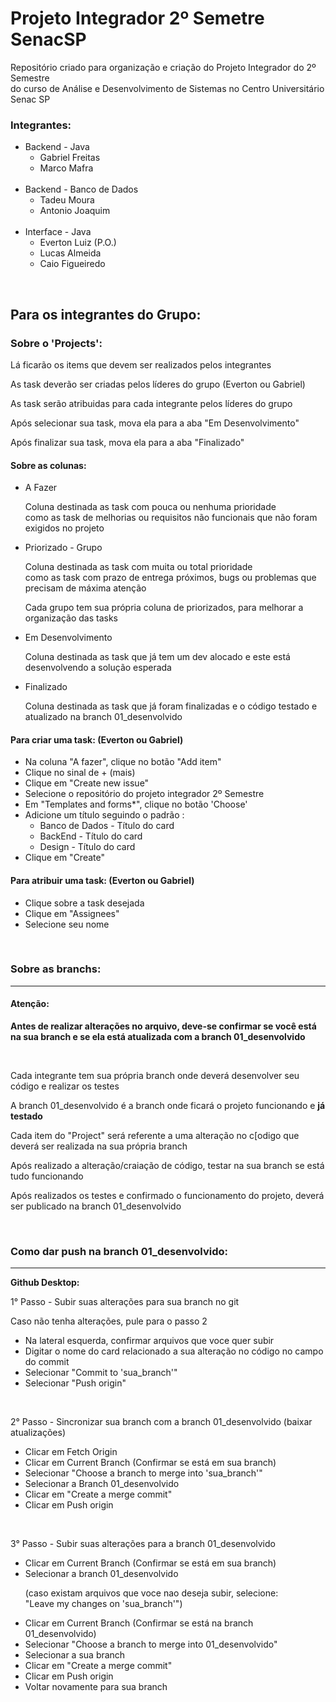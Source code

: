 # Projeto Integrador 2º Semetre SenacSP
Repositório criado para organização e criação do Projeto Integrador do 2º Semestre <br> do curso de Análise e Desenvolvimento de Sistemas no Centro Universitário Senac SP

<h3>Integrantes: </h3>
<ul>
  <li>Backend - Java
    <ul>
      <li>Gabriel Freitas</li>
      <li>Marco Mafra</li>
    </ul>
  </li>
  <br>
  <li>Backend - Banco de Dados
    <ul>
      <li>Tadeu Moura</li>
      <li>Antonio Joaquim</li>
    </ul>
  </li>
   <br>
  <li>Interface - Java
    <ul>
      <li>Everton Luiz (P.O.)</li>
      <li>Lucas Almeida</li>
      <li>Caio Figueiredo</li> 
    </ul>
  </li>
</ul>

<br>

<h2>Para os integrantes do Grupo: </h2>

<h3>Sobre o 'Projects':</h3>
<p>Lá ficarão os items que devem ser realizados pelos integrantes</p>
<p>As task deverão ser criadas pelos líderes do grupo (Everton ou Gabriel)</p>
<p>As task serão atribuidas para cada integrante pelos líderes do grupo</p>
<p>Após selecionar sua task, mova ela para a aba "Em Desenvolvimento"</p>
<p>Após finalizar sua task, mova ela para a aba "Finalizado"</p>

<h4>Sobre as colunas: </h4>
<ul>
  <li>A Fazer
    <p>Coluna destinada as task com pouca ou nenhuma prioridade <br> como as task de melhorias ou requisitos não funcionais que não foram exigidos no projeto</p>
  </li>
  <li>Priorizado - Grupo
    <p>Coluna destinada as task com muita ou total prioridade <br> como as task com prazo de entrega próximos, bugs ou problemas que precisam de máxima atenção</p>
    <p>Cada grupo tem sua própria coluna de priorizados, para melhorar a organização das tasks</p>
  </li>
  <li>Em Desenvolvimento
    <p>Coluna destinada as task que já tem um dev alocado e este está desenvolvendo a solução esperada</p>
  </li>
  <li>Finalizado
    <p>Coluna destinada as task que já foram finalizadas e o código testado e atualizado na branch 01_desenvolvido </p>
  </li>
</ul>


<h4>Para criar uma task: (Everton ou Gabriel)</h4>
<ul>
  <li>Na coluna "A fazer", clique no botão "Add item"</li>
  <li>Clique no sinal de + (mais)</li>
  <li>Clique em "Create new issue"</li>
  <li>Selecione o repositório do projeto integrador 2º Semestre</li>
  <li>Em "Templates and forms*", clique no botão 'Choose'</li>
  <li>Adicione um título seguindo o padrão : 
    <ul>
      <li>Banco de Dados - Título do card</li>
      <li>BackEnd - Título do card</li>
      <li>Design - Título do card</li>
    </ul>
  </li>
  <li>Clique em "Create"</li>
</ul>

<h4>Para atribuir uma task: (Everton ou Gabriel)</h4>
<ul>
  <li>Clique sobre a task desejada</li>
  <li>Clique em "Assignees"</li>
  <li>Selecione seu nome</li>
</ul>
<br>

<h3>Sobre as branchs:</h3>
<hr>
<h4>Atenção:</h4>
<p>
  <strong>Antes de realizar alterações no arquivo, deve-se confirmar se você está na sua branch e se ela está atualizada com a branch 01_desenvolvido</strong>
</p>
<br>

<p>Cada integrante tem sua própria branch onde deverá desenvolver seu código e realizar os testes</p>
<p>A branch 01_desenvolvido é a branch onde ficará o projeto funcionando e <strong>já testado</strong></p>
<p>Cada item do "Project" será referente a uma alteração no c[odigo que deverá ser realizada na sua própria branch</p>
<p>Após realizado a alteração/craiação de código, testar na sua branch se está tudo funcionando</p>
<p>Após realizados os testes e confirmado o funcionamento do projeto, deverá ser publicado na branch 01_desenvolvido</p>
<br>

<h3>Como dar push na branch 01_desenvolvido:</h3>
<hr>

<strong>Github Desktop:</strong>
<p> 1° Passo - Subir suas alterações para sua branch no git</p>
<p>Caso não tenha alterações, pule para o passo 2</p>
<ul>
  <li>Na lateral esquerda, confirmar arquivos que voce quer subir</li>
  <li>Digitar o nome do card relacionado a sua alteração no código no campo do commit</li>
  <li>Selecionar "Commit to 'sua_branch'"</li>
  <li>Selecionar "Push origin"</li>
</ul>
<br>

<p> 2° Passo - Sincronizar sua branch com a branch 01_desenvolvido (baixar atualizações)</p>
<ul>
  <li>Clicar em Fetch Origin</li>
  <li>Clicar em Current Branch (Confirmar se está em sua branch)</li>
  <li>Selecionar "Choose a branch to merge into 'sua_branch'"</li>
  <li>Selecionar a Branch 01_desenvolvido</li>
  <li>Clicar em "Create a merge commit"</li>
  <li>Clicar em Push origin</li>
</ul>
<br>

<p> 3° Passo - Subir suas alterações para a branch 01_desenvolvido</p>
<ul>
  <li>Clicar em Current Branch (Confirmar se está em sua branch)</li>
  <li>Selecionar a branch 01_desenvolvido </li>
  <p>(caso existam arquivos que voce nao deseja subir, selecione: 
    <br>"Leave my changes on 'sua_branch'")</p>
  <li>Clicar em Current Branch (Confirmar se está na branch 01_desenvolvido)</li>
  <li>Selecionar "Choose a branch to merge into 01_desenvolvido"</li>
  <li>Selecionar a sua branch</li>
  <li>Clicar em "Create a merge commit"</li>
  <li>Clicar em Push origin</li>
  <li>Voltar novamente para sua branch</li>
</ul>
